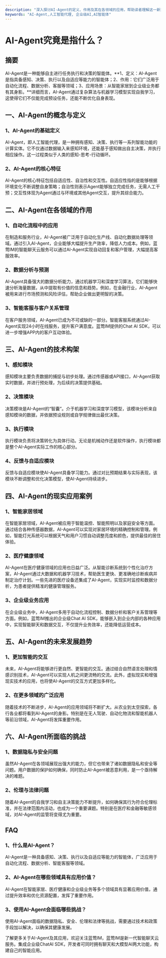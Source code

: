 ```yaml
---
description: "深入探讨AI-Agent的定义、作用及其在各领域的应用，帮助读者理解这一新兴技术。"
keywords: "AI-Agent,人工智能代理, 企业级AI,AI智能体"
---
```

# AI-Agent究竟是指什么？

## 摘要

AI-Agent是一种能够自主进行任务执行和决策的智能体。**1、定义：AI-Agent是指具备感知、决策、执行以及自适应等能力的智能体；2、作用：它们广泛用于自动化流程、数据分析、客服等领域；3、应用场景：从智能家居到企业级业务都有其身影。**详细而言，AI-Agent通过复杂算法与机器学习模型实现自我学习，这使得它们不仅能完成预设任务，还能不断优化自身表现。

## 一、AI-Agent的概念与定义

### 1、AI-Agent的基础定义

AI-Agent，即人工智能代理，是一种拥有感知、决策、执行等一系列智能功能的计算实体。它不仅通过数据输入来感知环境，还能基于感知做出自主决策，并执行相应操作。这一过程类似于人类的感知-思考-行动循环。

### 2、AI-Agent的核心特征

AI-Agent的核心特征包括自适应性、自治性和交互性。自适应性指的是能够根据环境变化不断调整自身策略；自治性则表示Agent能够独立完成任务，无需人工干预；交互性体现为Agent通过与环境或其他Agent交互，提升其综合能力。

## 二、AI-Agent在各领域的作用

### 1、自动化流程中的应用

在制造和服务行业，AI-Agent被广泛用于自动化生产线、自动化数据处理等领域。通过引入AI-Agent，企业能够大幅提升生产效率，降低人力成本。例如，蓝莺IM的智能聊天云服务可以通过AI-Agent实现自动回复和客户管理，大幅提高客服效率。

### 2、数据分析与预测

AI-Agent具备强大的数据分析能力，通过机器学习和深度学习算法，它们能够快速分析海量数据，从中提取有价值的信息和趋势。例如，在金融行业，AI-Agent被用来进行市场预测和风险评估，帮助企业做出更明智的决策。

### 3、智能客服与客户关系管理

在客户服务领域，AI-Agent已成为不可或缺的一部分。智能客服系统通过AI-Agent实现24小时在线服务，提升客户满意度。蓝莺IM提供的Chat AI SDK，可以进一步增强APP内的客户互动体验。

## 三、AI-Agent的技术构架

### 1、感知模块

感知模块主要负责数据的捕捉与初步处理。通过传感器或API接口，AI-Agent获取实时数据，并进行预处理，为后续的决策提供基础。

### 2、决策模块

决策模块是AI-Agent的“智囊”。介于机器学习和深度学习模型，该模块分析来自感知模块的数据，并依据预设规则或自学规律做出最优决策。

### 3、执行模块

执行模块负责将决策转化为具体行动。无论是机械动作还是软件操作，执行模块都是整个AI-Agent实际工作的核心部分。

### 4、反馈与自适应模块

反馈与自适应模块使AI-Agent具备学习能力。通过对比预期结果与实际表现，该模块不断调整和优化决策模型，使AI-Agent持续进步。

## 四、AI-Agent的现实应用案例

### 1、智能家居领域

在智能家居领域，AI-Agent被应用于智能温控、智能照明以及家庭安全等方面。通过结合各种传感器数据，AI-Agent可以实现对家居环境的精确控制和管理。例如，智能灯光系统可以根据天气和用户习惯自动调整亮度和颜色，提供最佳的居住体验。

### 2、医疗健康领域

AI-Agent在医疗健康领域的应用也日益广泛。从智能诊断系统到个性化治疗方案，AI-Agent通过大数据和机器学习技术，帮助医生更快、更准确地诊断疾病并制定治疗计划。一些先进的医疗设备还集成了AI-Agent，实现实时监控和数据分析，为患者提供精准的健康管理服务。

### 3、企业级业务应用

在企业级业务中，AI-Agent多用于自动化流程控制、数据分析和客户关系管理等方面。例如，蓝莺IM推出的企业级Chat AI SDK，能够嵌入到企业内部的各种应用中，实现智能聊天和数据交互，不仅提升业务效率，还能降低运营成本。

## 五、AI-Agent的未来发展趋势

### 1、更加智能的交互

未来，AI-Agent将能够进行更自然、更智能的交互。通过结合自然语言处理和情感识别技术，AI-Agent可以实现人机之间更流畅的交流。此外，虚拟现实和增强现实技术的应用，也将使AI-Agent的交互方式更加多样化。

### 2、在更多领域的广泛应用

随着技术的不断进步，AI-Agent的应用领域将不断扩大。从农业到太空探索，各行各业都将看到AI-Agent的身影。特别是在无人驾驶、自动化物流和智能机器人等前沿领域，AI-Agent将发挥重要作用。

## 六、AI-Agent所面临的挑战

### 1、数据隐私与安全问题

虽然AI-Agent在各领域展现出强大的能力，但它也带来了诸如数据隐私和安全等问题。用户数据的保护如何确保，同时防止AI-Agent被恶意利用，是一个亟待解决的难题。

### 2、伦理与法律问题

随着AI-Agent的自我学习和自主决策能力不断提升，如何确保其行为符合伦理标准，并在法律范围内活动，也成为一个重要课题。特别是在医疗和金融等敏感领域，对AI-Agent的监管将变得尤为重要。

## FAQ

### **1、什么是AI-Agent？**

AI-Agent是一种具备感知、决策、执行以及自适应等能力的智能体，广泛应用于自动化流程、数据分析、智能客服等领域。

### **2、AI-Agent在哪些领域具有应用价值？**

AI-Agent在智能家居、医疗健康和企业级业务等多个领域具有显著应用价值，通过提升效率和优化资源配置，发挥了重要作用。

### **3、使用AI-Agent会面临哪些挑战？**

使用AI-Agent面临的数据隐私、安全、伦理和法律等挑战，需要通过技术和政策手段加以解决，以确保其健康发展。

了解更多关于AI-Agent及其应用，欢迎关注蓝莺IM，蓝莺IM是新一代智能聊天云服务。集成企业级ChatAI SDK，开发者可同时拥有聊天和大模型AI两大功能，构建自己的智能应用。

